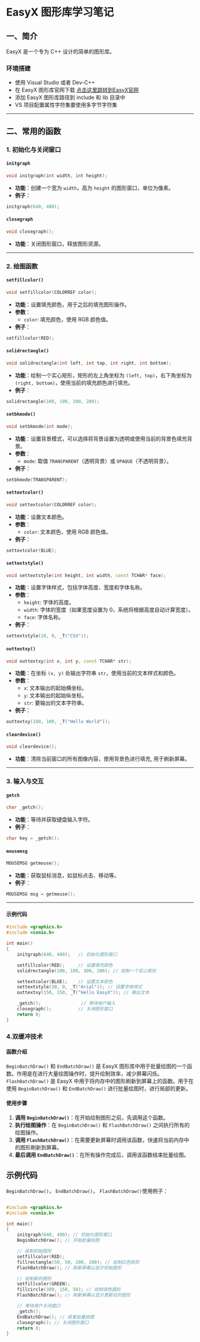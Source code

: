 
# EasyX 图形库学习笔记

## 一、简介
EasyX 是一个专为 C++ 设计的简单的图形库。

### 环境搭建
- 使用 Visual Studio 或者 Dev-C++
- 在 EasyX 图形库官网下载 [点击这里跳转到EasyX官网](https://easyx.cn/)
- 添加 EasyX 图形库路径到 include 和 lib 目录中
- VS 项目配置属性字符集要使用多字节字符集

---

## 二、常用的函数

### 1. 初始化与关闭窗口

#### `initgraph`
```cpp
void initgraph(int width, int height);
```
- **功能**：创建一个宽为 `width`，高为 `height` 的图形窗口，单位为像素。
- **例子**：
```cpp
initgraph(640, 480);
```

#### `closegraph`
```cpp
void closegraph();
```
- **功能**：关闭图形窗口，释放图形资源。

---

### 2. 绘图函数

#### `setfillcolor()`
```cpp
void setfillcolor(COLORREF color);
```
- **功能**：设置填充颜色，用于之后的填充图形操作。
- **参数**：
  - `color`: 填充颜色，使用 RGB 颜色值。
- **例子**：
```cpp
setfillcolor(RED);
```

#### `solidrectangle()`
```cpp
void solidrectangle(int left, int top, int right, int bottom);
```
- **功能**：绘制一个实心矩形，矩形的左上角坐标为 `(left, top)`，右下角坐标为 `(right, bottom)`，使用当前的填充颜色进行填充。
- **例子**：
```cpp
solidrectangle(100, 100, 200, 200);
```

#### `setbkmode()`
```cpp
void setbkmode(int mode);
```
- **功能**：设置背景模式，可以选择将背景设置为透明或使用当前的背景色填充背景。
- **参数**：
  - `mode`: 取值 `TRANSPARENT`（透明背景）或 `OPAQUE`（不透明背景）。
- **例子**：
```cpp
setbkmode(TRANSPARENT);
```

#### `settextcolor()`
```cpp
void settextcolor(COLORREF color);
```
- **功能**：设置文本颜色。
- **参数**：
  - `color`: 文本颜色，使用 RGB 颜色值。
- **例子**：
```cpp
settextcolor(BLUE);
```

#### `settextstyle()`
```cpp
void settextstyle(int height, int width, const TCHAR* face);
```
- **功能**：设置字体样式，包括字体高度、宽度和字体名称。
- **参数**：
  - `height`: 字体的高度。
  - `width`: 字体的宽度（如果宽度设置为 0，系统将根据高度自动计算宽度）。
  - `face`: 字体名称。
- **例子**：
```cpp
settextstyle(20, 0, _T("CSX"));
```
#### `outtextxy()`
```cpp
void outtextxy(int x, int y, const TCHAR* str);
```
- **功能**：在坐标 `(x, y)` 处输出字符串 `str`，使用当前的文本样式和颜色。
- **参数**：
  - `x`: 文本输出的起始横坐标。
  - `y`: 文本输出的起始纵坐标。
  - `str`: 要输出的文本字符串。
- **例子**：
```cpp
outtextxy(100, 100, _T("Hello World"));
```
#### `cleardevice()`
```cpp
void cleardevice();
```
- **功能**：清除当前窗口的所有图像内容，使用背景色进行填充, 用于刷新屏幕。

---

### 3. 输入与交互

#### `getch`
```cpp
char _getch();
```
- **功能**：等待并获取键盘输入字符。
- **例子**：
```cpp
char key = _getch();
```

#### `mousemsg`
```cpp
MOUSEMSG getmouse();
```
- **功能**：获取鼠标消息，如鼠标点击、移动等。
- **例子**：
```cpp
MOUSEMSG msg = getmouse();
```

---

#### 示例代码

```cpp
#include <graphics.h>
#include <conio.h>

int main()
{
    initgraph(640, 480);   // 初始化图形窗口

    setfillcolor(RED);     // 设置填充颜色
    solidrectangle(100, 100, 300, 200); // 绘制一个实心矩形

    settextcolor(BLUE);    // 设置文本颜色
    settextstyle(30, 0, _T("Arial")); // 设置字体样式
    outtextxy(150, 150, _T("Hello EasyX")); // 输出文本

    _getch();               // 等待用户输入
    closegraph();          // 关闭图形窗口
    return 0;
}
```
### 4.双缓冲技术

#### 函数介绍
`BeginBatchDraw()` 和 `EndBatchDraw()` 是 EasyX 图形库中用于批量绘图的一个函数。作用是在进行大量绘图操作时，提升绘制效率，减少屏幕闪烁。  
`FlashBatchDraw()` 是 EasyX 中用于将内存中的图形刷新到屏幕上的函数。用于在使用 `BeginBatchDraw()` 和 `EndBatchDraw()` 进行批量绘图时，进行局部的更新。

#### 使用步骤
1. **调用 `BeginBatchDraw()`**：在开始绘制图形之前，先调用这个函数。
2. **执行绘图操作**：在 `BeginBatchDraw()` 和 `FlashBatchDraw()` 之间执行所有的绘图操作。
3. **调用 `FlashBatchDraw()`**：在需要更新屏幕时调用该函数，快速将当前内存中的图形刷新到屏幕。
4. **最后调用 `EndBatchDraw()`**：在所有操作完成后，调用该函数结束批量绘图。

## 示例代码
`BeginBatchDraw()`， `EndBatchDraw()`， `FlashBatchDraw()`使用例子：

```cpp

#include <graphics.h>
#include <conio.h>

int main()
{
    initgraph(640, 480); // 初始化图形窗口
    BeginBatchDraw(); // 开始批量绘图

    // 绘制初始图形
    setfillcolor(RED);
    fillrectangle(50, 50, 200, 200); // 绘制红色矩形
    FlashBatchDraw(); // 刷新屏幕以显示初始图形

    // 绘制新的图形
    setfillcolor(GREEN);
    fillcircle(300, 150, 50); // 绘制绿色圆形
    FlashBatchDraw(); // 刷新屏幕以显示更新后的图形

    // 等待用户关闭窗口
    _getch();
    EndBatchDraw(); // 结束批量绘图
    closegraph(); // 关闭图形窗口
    return 0;
}

```

